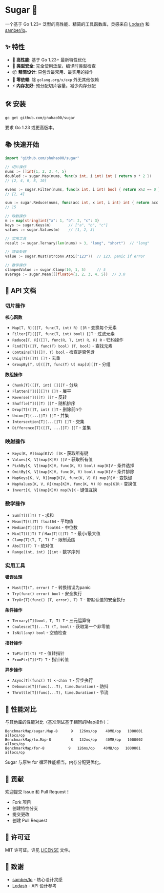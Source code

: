 # Sugar 🍬

一个基于 Go 1.23+ 泛型的高性能、精简的工具函数库，灵感来自 [Lodash](https://lodash.com) 和 [samber/lo](https://github.com/samber/lo)。

## ✨ 特性

- 🚀 **高性能**: 基于 Go 1.23+ 最新特性优化
- 🎯 **类型安全**: 完全使用泛型，编译时类型检查
- 📦 **精简设计**: 只包含最常用、最实用的操作
- 🔧 **零依赖**: 除 `golang.org/x/exp` 外无其他依赖
- ⚡ **内存友好**: 预分配切片容量，减少内存分配

## 🛠 安装

```bash
go get github.com/phuhao00/sugar
```

要求 Go 1.23 或更高版本。

## 📚 快速开始

```go
import "github.com/phuhao00/sugar"

// 切片操作
nums := []int{1, 2, 3, 4, 5}
doubled := sugar.Map(nums, func(x int, i int) int { return x * 2 })
// [2, 4, 6, 8, 10]

evens := sugar.Filter(nums, func(x int, i int) bool { return x%2 == 0 })
// [2, 4]

sum := sugar.Reduce(nums, func(acc int, x int, i int) int { return acc + x }, 0)
// 15

// 映射操作
m := map[string]int{"a": 1, "b": 2, "c": 3}
keys := sugar.Keys(m)        // ["a", "b", "c"]
values := sugar.Values(m)    // [1, 2, 3]

// 实用工具
result := sugar.Ternary(len(nums) > 3, "long", "short")  // "long"

// 错误处理
value := sugar.Must(strconv.Atoi("123"))  // 123, panic if error

// 数学操作
clampedValue := sugar.Clamp(10, 1, 5)     // 5
average := sugar.Mean([]float64{1, 2, 3, 4, 5})  // 3.0
```

## 📖 API 文档

### 切片操作

**核心函数**
- `Map[T, R]([]T, func(T, int) R) []R` - 变换每个元素
- `Filter[T]([]T, func(T, int) bool) []T` - 过滤元素
- `Reduce[T, R]([]T, func(R, T, int) R, R) R` - 归约操作
- `Find[T]([]T, func(T) bool) (T, bool)` - 查找元素
- `Contains[T]([]T, T) bool` - 检查是否包含
- `Uniq[T]([]T) []T` - 去重
- `GroupBy[T, U]([]T, func(T) U) map[U][]T` - 分组

**数组操作**
- `Chunk[T]([]T, int) [][]T` - 分块
- `Flatten[T]([][]T) []T` - 展平
- `Reverse[T]([]T) []T` - 反转
- `Shuffle[T]([]T) []T` - 随机排序
- `Drop[T]([]T, int) []T` - 删除前n个
- `Union[T](...[]T) []T` - 并集
- `Intersection[T](...[]T) []T` - 交集
- `Difference[T]([]T, ...[]T) []T` - 差集

### 映射操作

- `Keys[K, V](map[K]V) []K` - 获取所有键
- `Values[K, V](map[K]V) []V` - 获取所有值
- `PickBy[K, V](map[K]V, func(K, V) bool) map[K]V` - 条件选择
- `OmitBy[K, V](map[K]V, func(K, V) bool) map[K]V` - 条件排除
- `MapKeys[K, V, R](map[K]V, func(K, V) R) map[R]V` - 变换键
- `MapValues[K, V, R](map[K]V, func(K, V) R) map[K]R` - 变换值
- `Invert[K, V](map[K]V) map[V]K` - 键值互换

### 数学操作

- `Sum[T]([]T) T` - 求和
- `Mean[T]([]T) float64` - 平均值
- `Median[T]([]T) float64` - 中位数
- `Min[T]([]T) T` / `Max[T]([]T) T` - 最小/最大值
- `Clamp[T](T, T, T) T` - 限制范围
- `Abs[T](T) T` - 绝对值
- `Range(int, int) []int` - 数字序列

### 实用工具

**错误处理**
- `Must[T](T, error) T` - 转换错误为panic
- `Try(func() error) bool` - 安全执行
- `TryOr[T](func() (T, error), T) T` - 带默认值的安全执行

**条件操作**
- `Ternary[T](bool, T, T) T` - 三元运算符
- `Coalesce[T](...T) (T, bool)` - 获取第一个非零值
- `IsNil(any) bool` - 空值检查

**指针操作**
- `ToPtr[T](T) *T` - 值转指针
- `FromPtr[T](*T) T` - 指针转值

**异步操作**
- `Async[T](func() T) <-chan T` - 异步执行
- `Debounce[T](func(...T), time.Duration)` - 防抖
- `Throttle[T](func(...T), time.Duration)` - 节流

## 🏃 性能对比

与其他库的性能对比（基准测试基于相同的Map操作）：

```
BenchmarkMap/sugar.Map-8      9   126ms/op    40MB/op   1000001 allocs/op
BenchmarkMap/lo.Map-8         8   132ms/op    40MB/op   1000002 allocs/op  
BenchmarkMap/for-8           9   126ms/op    40MB/op   1000001 allocs/op
```

Sugar 与原生 for 循环性能相当，内存分配更优化。

## 🤝 贡献

欢迎提交 Issue 和 Pull Request！

- Fork 项目
- 创建特性分支
- 提交更改
- 创建 Pull Request

## 📄 许可证

MIT 许可证。详见 [LICENSE](LICENSE) 文件。

## 🙏 致谢

- [samber/lo](https://github.com/samber/lo) - 核心设计灵感
- [Lodash](https://lodash.com) - API 设计参考